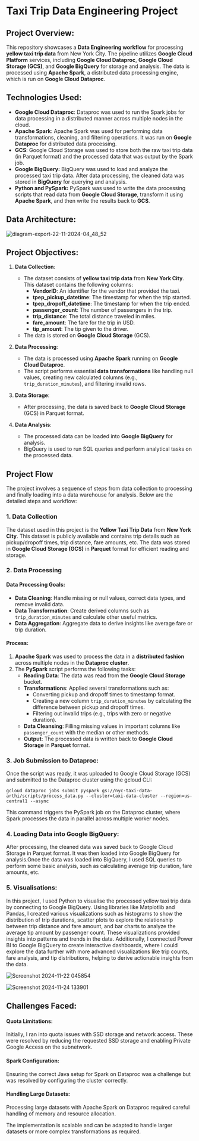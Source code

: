 # Taxi Trip Data Engineering Project


## Project Overview: ##

This repository showcases a **Data Engineering workflow** for processing **yellow taxi trip data** from New York City. The pipeline utilizes **Google Cloud Platform** services, including **Google Cloud Dataproc**, **Google Cloud Storage (GCS)**, and **Google BigQuery** for storage and analysis. The data is processed using **Apache Spark**, a distributed data processing engine, which is run on **Google Cloud Dataproc**.


## Technologies Used: ##

- **Google Cloud Dataproc**: Dataproc was used to run the Spark jobs for data processing in a distributed manner across multiple nodes in the cloud.
- **Apache Spark**: Apache Spark was used for performing data transformations, cleaning, and filtering operations. It was run on **Google Dataproc** for distributed data processing.
- **GCS**: Google Cloud Storage was used to store both the raw taxi trip data (in Parquet format) and the processed data that was output by the Spark job. 
- **Google BigQuery:** BigQuery was used to load and analyze the processed taxi trip data. After data processing, the cleaned data was stored in **BigQuery** for querying and analysis.
- **Python and PySpark:** PySpark was used to write the data processing scripts that read data from **Google Cloud Storage**, transform it using **Apache Spark**, and then write the results back to **GCS**.


## Data Architecture: ##

![diagram-export-22-11-2024-04_48_52](https://github.com/user-attachments/assets/9775caf2-606a-4478-9343-45225a4ff684)



## Project Objectives: ## 

1. **Data Collection**:
   - The dataset consists of **yellow taxi trip data** from **New York City**. This dataset contains the following columns:
     - **VendorID**: An identifier for the vendor that provided the taxi.
     - **tpep_pickup_datetime**: The timestamp for when the trip started.
     - **tpep_dropoff_datetime**: The timestamp for when the trip ended.
     - **passenger_count**: The number of passengers in the trip.
     - **trip_distance**: The total distance traveled in miles.
     - **fare_amount**: The fare for the trip in USD.
     - **tip_amount**: The tip given to the driver.
   - The data is stored on **Google Cloud Storage** (GCS).

2. **Data Processing**:
   - The data is processed using **Apache Spark** running on **Google Cloud Dataproc**.
   - The script performs essential **data transformations** like handling null values, creating new calculated columns (e.g., `trip_duration_minutes`), and filtering invalid rows.

3. **Data Storage**:
   - After processing, the data is saved back to **Google Cloud Storage** (GCS) in Parquet format.

4. **Data Analysis**:
   - The processed data can be loaded into **Google BigQuery** for analysis.
   - BigQuery is used to run SQL queries and perform analytical tasks on the processed data.


## Project Flow

The project involves a sequence of steps from data collection to processing and finally loading into a data warehouse for analysis. Below are the detailed steps and workflow:

### **1. Data Collection**

The dataset used in this project is the **Yellow Taxi Trip Data** from **New York City**. This dataset is publicly available and contains trip details such as pickup/dropoff times, trip distance, fare amounts, etc. The data was stored in **Google Cloud Storage (GCS)** in **Parquet** format for efficient reading and storage.

### **2. Data Processing**

#### **Data Processing Goals**:
- **Data Cleaning**: Handle missing or null values, correct data types, and remove invalid data.
- **Data Transformation**: Create derived columns such as `trip_duration_minutes` and calculate other useful metrics.
- **Data Aggregation**: Aggregate data to derive insights like average fare or trip duration.

#### **Process**:
1. **Apache Spark** was used to process the data in a **distributed fashion** across multiple nodes in the **Dataproc cluster**.
2. The **PySpark** script performs the following tasks:
   - **Reading Data**: The data was read from the **Google Cloud Storage** bucket.
   - **Transformations**: Applied several transformations such as:
     - Converting pickup and dropoff times to timestamp format.
     - Creating a new column `trip_duration_minutes` by calculating the difference between pickup and dropoff times.
     - Filtering out invalid trips (e.g., trips with zero or negative duration).
   - **Data Cleansing**: Filling missing values in important columns like `passenger_count` with the median or other methods.
   - **Output**: The processed data is written back to **Google Cloud Storage** in **Parquet** format.


### **3. Job Submission to Dataproc:** <br>
Once the script was ready, it was uploaded to Google Cloud Storage (GCS) and submitted to the Dataproc cluster using the gcloud CLI:<br>

`gcloud dataproc jobs submit pyspark gs://nyc-taxi-data-arthi/scripts/process_data.py --cluster=taxi-data-cluster --region=us-central1 --async` <br>

This command triggers the PySpark job on the Dataproc cluster, where Spark processes the data in parallel across multiple worker nodes.

### **4. Loading Data into Google BigQuery:**
After processing, the cleaned data was saved back to Google Cloud Storage in Parquet format. It was then loaded into Google BigQuery for analysis.Once the data was loaded into BigQuery, I used SQL queries to perform some basic analysis, such as calculating average trip duration, fare amounts, etc.<br>

### **5. Visualisations:**

In this project, I used Python to visualise the processed yellow taxi trip data by connecting to Google BigQuery. Using libraries like Matplotlib and Pandas, I created various visualizations such as histograms to show the distribution of trip durations, scatter plots to explore the relationship between trip distance and fare amount, and bar charts to analyze the average tip amount by passenger count. These visualizations provided insights into patterns and trends in the data. Additionally, I connected Power BI to Google BigQuery to create interactive dashboards, where I could explore the data further with more advanced visualizations like trip counts, fare analysis, and tip distributions, helping to derive actionable insights from the data.<br>

![Screenshot 2024-11-22 045854](https://github.com/user-attachments/assets/0be1b39e-3af0-4f88-b1c7-6b8af4fbf898)


![Screenshot 2024-11-24 133901](https://github.com/user-attachments/assets/f9189221-38c0-429f-9b62-6895d0e64f2c)



## Challenges Faced: 
#### Quota Limitations:<br>
Initially, I ran into quota issues with SSD storage and network access. These were resolved by reducing the requested SSD storage and enabling Private Google Access on the subnetwork.
#### Spark Configuration:<br>
Ensuring the correct Java setup for Spark on Dataproc was a challenge but was resolved by configuring the cluster correctly.
#### Handling Large Datasets:<br>
Processing large datasets with Apache Spark on Dataproc required careful handling of memory and resource allocation.


The implementation is scalable and can be adapted to handle larger datasets or more complex transformations as required.

